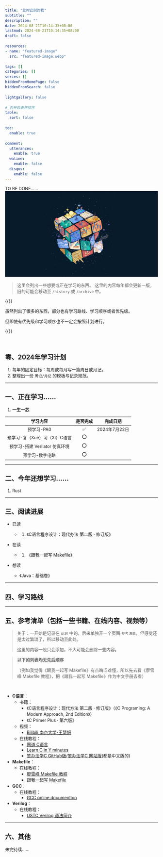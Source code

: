 ```yaml
---
title: "此时此刻的我"
subtitle: ""
description: ""
date: 2024-08-21T10:14:35+08:00
lastmod: 2024-08-21T10:14:35+08:00
draft: false

resources:
- name: "featured-image"
  src: "featured-image.webp"

tags: []
categories: []
series: []
hiddenFromHomePage: false
hiddenFromSearch: false

lightgallery: false

# 否开启表格排序
table:
  sort: false

toc:
  enable: true

comment:
  utterances:
    enable: true
  waline:
    enable: false
  disqus:
    enable: false
---
```


TO BE DONE……
![mofang](mofang.jpg)

> 这里会列出一些想要或正在学习的东西。
> 这里的内容每年都会更新一版，旧的可能会移动至 `/history` 或 `/archive` 中。



{{<admonition>}}

虽然列出了很多的东西，部分也有学习路线、学习顺序或者优先级。

但即使有优先级和学习顺序也不一定会按照计划进行。

{{</admonition>}}

<br>

## 零、2024年学习计划

1. 每年的固定目标：每周或每月写一篇周日或月记。
2. 整理出一份 `周记/月记` 的模板与记录规范。



---



## 一、正在学习……

1. **一生一芯**

|            学习内容            | 是否完成 |   完成日期    |
| :----------------------------: | :------: | :-----------: |
|           预学习-PA0           |    ✅     | 2024年7月22日 |
| 预学习-复（Xué）习（Xí）C语言  |    ⭕     |               |
| 预学习-搭建 Verilator 仿真环境 |    ⭕     |               |
|        预学习-数字电路         |    ⭕     |               |



---



## 二、今年还想学习……

1. Rust



---



## 三、阅读进展

+ 已读
    + 1. 《C语言程序设计：现代办法 第二版 · 修订版》



+ 在读
    + 1. 《跟我一起写 Makefile》



+ 想读
    + 《Java：基础卷》



---



## 四、学习路线



---



## 五、参考清单（包括一些书籍、在线内容、视频等）

> 关于：一开始是记录在 `此刻` 中的，后来单独开一个页面 `参考清单`，但感觉还是太过繁琐了，所以移动至此处。
>
> 这里的内容一般只会添加，不大可能会删除一些内容。

>**以下的列表均无先后顺序**
>
>（例如我觉得《跟我一起写 Makefile》有点晦涩难懂，所以先去看《廖雪峰 Makefile 教程》，把《跟我一起写 Makefile》作为中文手册去看）

<br>

+ **C语言**：
    + 书籍：
        + 《C语言程序设计：现代方法 第二版 · 修订版》（《C Programing: A Modern Approach, 2nd Edition》）
        + 《C Primer Plus · 第六版》
    + 视频：
        + [Bilibili 南京大学-王慧妍](https://www.bilibili.com/video/BV1KQ4y1u7Hw/?spm_id_from=333.788&vd_source=1134fbe64f027b7491d220ce95e752de)
    + 在线教程：
        + [网道 C语言](https://wangdoc.com/clang/intro)
        + [Learn C in Y minutes](https://learnxinyminutes.com/docs/c/)
        + [笨办法学C GitHub版](https://github.com/wizardforcel/lcthw-zh/blob/master/SUMMARY.md)/[笨办法学C 网站版](https://wizardforcel.gitbooks.io/lcthw/content/preface.html)(都是中文版的)
+ **Makefile**：
    + 在线教程：
        + [廖雪峰 Makefile 教程](https://liaoxuefeng.com/books/makefile/introduction/index.html)
        + [跟我一起写 Makefile](https://seisman.github.io/how-to-write-makefile/overview.html)
+ **GCC**：
    + 在线教程：
        + [GCC online documention](https://gcc.gnu.org/onlinedocs/)
+ **Verilog**：
    + 在线教程：
        + [USTC Verilog 语法简介](https://vlab.ustc.edu.cn/guide/doc_verilog.html)



---



## 六、其他

未完待续……

